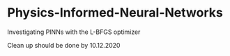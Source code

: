 # Physics-Informed-Neural-Networks

Investigating PINNs with the L-BFGS optimizer

Clean up should be done by 10.12.2020
